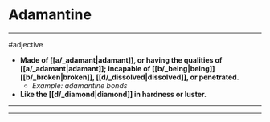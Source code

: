 # Adamantine
---
#adjective
- **Made of [[a/_adamant|adamant]], or having the qualities of [[a/_adamant|adamant]]; incapable of [[b/_being|being]] [[b/_broken|broken]], [[d/_dissolved|dissolved]], or penetrated.**
	- _Example: adamantine bonds_
- **Like the [[d/_diamond|diamond]] in hardness or luster.**
---
---
